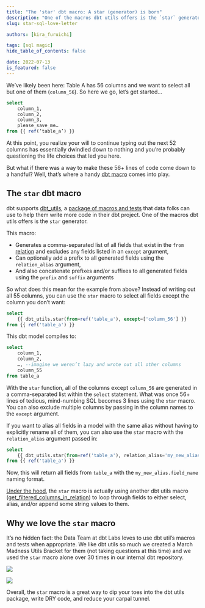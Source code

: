 ```yaml
---
title: "The 'star' dbt macro: A star (generator) is born"
description: "One of the macros dbt utils offers is the `star` generator. This dbt macro is one of our favorites because it lets you select all the fields you want without writing the columns you don't."
slug: star-sql-love-letter

authors: [kira_furuichi]

tags: [sql magic]
hide_table_of_contents: false

date: 2022-07-13
is_featured: false
---
```



We’ve likely been here: Table A has 56 columns and we want to select all but one of them (`column_56`). So here we go, let’s get started…

```sql
select
	column_1,
	column_2,
	column_3,
	please_save_me…
from {{ ref(‘table_a’) }}
```

At this point, you realize your will to continue typing out the next 52 columns has essentially dwindled down to nothing and you’re probably questioning the life choices that led you here.

But what if there was a way to make these 56+ lines of code come down to a handful? Well, that’s where a handy [dbt macro](https://docs.getdbt.com/docs/building-a-dbt-project/jinja-macros) comes into play.

## The `star` dbt macro

dbt supports [dbt_utils](https://github.com/dbt-labs/dbt-utils), a [package of macros and tests](https://docs.getdbt.com/docs/building-a-dbt-project/package-management) that data folks can use to help them write more <Term id="dry" /> code in their dbt project. One of the macros dbt utils offers is the `star` generator.

This macro:

* Generates a comma-separated list of all fields that exist in the `from` [relation](https://docs.getdbt.com/reference/dbt-classes#relation) and excludes any fields listed in an `except` argument,
* Can optionally add a prefix to all generated fields using the `relation_alias`  argument,
* And also concatenate prefixes and/or suffixes to all generated fields using the  `prefix` and `suffix` arguments

So what does this mean for the example from above? Instead of writing out all 55 columns, you can use the `star` macro to select all fields except the column you don’t want:

```sql
select
	{{ dbt_utils.star(from=ref('table_a'), except=['column_56'] }}
from {{ ref('table_a') }}
```

This dbt model compiles to:

```sql
select
	column_1,
	column_2,
	…, --imagine we weren’t lazy and wrote out all other columns
	column_55
from table_a
```

With the `star` function, all of the columns except `column_56` are generated in a comma-separated list within the `select` statement. What was once 56+ lines of tedious, mind-numbing SQL becomes 3 lines using the `star` macro. You can also exclude multiple columns by passing in the column names to the `except` argument.

If you want to alias all fields in a model with the same alias without having to explicitly rename all of them, you can also use the `star` macro with the `relation_alias` argument passed in:

```sql
select
	{{ dbt_utils.star(from=ref('table_a'), relation_alias='my_new_alias') }}
from {{ ref('table_a') }}
```

Now, this will return all fields from `table_a` with the `my_new_alias.field_name` naming format.

[Under the hood](https://github.com/dbt-labs/dbt-utils/blob/main/macros/sql/star.sql), the `star` macro is actually using another dbt utils macro ([get_filtered_columns_in_relation](https://github.com/dbt-labs/dbt-utils#get_filtered_columns_in_relation-source)) to loop through fields to either select, alias, and/or append some string values to them.

## Why we love the `star` macro

It’s no hidden fact: the Data Team at dbt Labs loves to use dbt util’s macros and tests when appropriate. We like dbt utils so much we created a March Madness Utils Bracket for them (not taking questions at this time) and we used the `star` macro alone over 30 times in our internal dbt repository.

![](/img/blog/2022-07-13-star-sql-love-letter/utils-madness-1.png)

![](/img/blog/2022-07-13-star-sql-love-letter/utils-madness-2.png)

Overall, the `star` macro is a great way to dip your toes into the dbt utils package, write DRY code, and reduce your carpal tunnel.